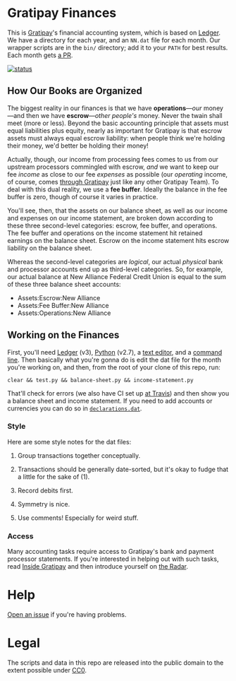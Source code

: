 # Gratipay Finances

This is [Gratipay](https://gratipay.com/)'s financial accounting system, which
is based on [Ledger](http://ledger-cli.org/). We have a directory for each
year, and an `NN.dat` file for each month. Our wrapper scripts are in the
`bin/` directory; add it to your `PATH` for best results. Each month gets [a
PR](https://github.com/gratipay/finances/pulls).

[![status](https://api.travis-ci.org/gratipay/finances.svg)](https://travis-ci.org/gratipay/finances)


## How Our Books are Organized

The biggest reality in our finances is that we have **operations**&mdash;*our*
money&mdash;and then we have **escrow**&mdash;*other people's* money. Never the
twain shall meet (more or less). Beyond the basic accounting principle that
assets must equal liabilities plus equity, nearly as important for Gratipay is
that escrow assets must always equal escrow liability: when people think we're
holding their money, we'd better be holding their money!

Actually, though, our income from processing fees comes to us from our upstream
processors commingled with escrow, *and* we want to keep our fee *income* as
close to our fee *expenses* as possible (our *operating* income, of course,
comes [through Gratipay](https://gratipay.com/Gratipay/) just like any other
Gratipay Team).  To deal with this dual reality, we use a **fee buffer**.
Ideally the balance in the fee buffer is zero, though of course it varies in
practice.

You'll see, then, that the assets on our balance sheet, as well as our income
and expenses on our income statement, are broken down according to these three
second-level categories: escrow, fee buffer, and operations. The fee buffer and
operations on the income statement hit retained earnings on the balance sheet.
Escrow on the income statement hits escrow liability on the balance sheet.

Whereas the second-level categories are *logical*, our actual *physical* bank
and processor accounts end up as third-level categories. So, for example, our
actual balance at New Alliance Federal Credit Union is equal to the sum of
these three balance sheet accounts:

 - Assets:Escrow:New Alliance
 - Assets:Fee Buffer:New Alliance
 - Assets:Operations:New Alliance


## Working on the Finances

First, you'll need [Ledger](http://ledger-cli.org/) (v3),
[Python](https://www.python.org/) (v2.7), a [text
editor](https://en.wikipedia.org/wiki/Text_editor), and a [command
line](https://en.wikipedia.org/wiki/Command-line_interface). Then basically
what you're gonna do is edit the dat file for the month you're working on, and
then, from the root of your clone of this repo, run:

```
clear && test.py && balance-sheet.py && income-statement.py
```

That'll check for errors (we also have CI set up [at
Travis](https://travis-ci.org/gratipay/finances)) and then show you a balance
sheet and income statement. If you need to add accounts or currencies you can
do so in
[`declarations.dat`](https://github.com/gratipay/finances/blob/master/declarations.dat).


### Style

Here are some style notes for the dat files:

 1. Group transactions together conceptually.

 1. Transactions should be generally date-sorted, but it's okay to fudge that a
    little for the sake of (1).

 1. Record debits first.

 1. Symmetry is nice. 

 1. Use comments! Especially for weird stuff.


### Access

Many accounting tasks require access to Gratipay's bank and payment processor
statements. If you're interested in helping out with such tasks, read [Inside
Gratipay](http://inside.gratipay.com/) and then introduce yourself on [the
Radar](http://inside.gratipay.com/howto/sweep-the-radar).


# Help

[Open an issue](https://github.com/gratipay/finances/issues/new) if you're having problems.


# Legal

The scripts and data in this repo are released into the public domain to the
extent possible under [CC0](http://creativecommons.org/publicdomain/zero/1.0/).
